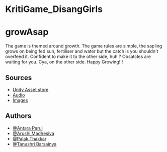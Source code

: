# KritiGame_DisangGirls
# growAsap

The game is themed around growth. The game rules are simple, the sapling grows on being fed sun, fertiliser and water but the catch is you shouldn't overfeed it. Confident to make it to the other side, huh ?
Obsatcles are waiting for you. 
Cya, on the other side.
Happy Growing!!!


## Sources

 - [Unity Asset store](https://assetstore.unity.com/)
 - [Audio](https://pixabay.com/)
 - [Images](https://www.shutterstock.com/)


## Authors

- [@Antara Parui]()
- [@Arushi Madhesiya]()
- [@Palak Thakkar]()
- [@Tanushri Barsainya]()
